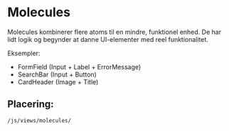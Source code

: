 # Molecules
Molecules kombinerer flere atoms til en mindre, funktionel enhed.
De har lidt logik og begynder at danne UI-elementer med reel funktionalitet.

Eksempler:

* FormField (Input + Label + ErrorMessage)
* SearchBar (Input + Button)
* CardHeader (Image + Title)

## Placering:
```
/js/views/molecules/
```